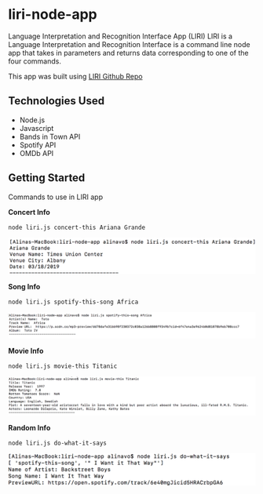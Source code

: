 # liri-node-app
Language Interpretation and Recognition Interface App (LIRI) 
LIRI is a Language Interpretation and Recognition Interface is a command line node app that takes in parameters and returns data corresponding to one of the four commands.

This app was built using [LIRI Github Repo](https://github.com/alinavo/liri-node-app)

## Technologies Used
  * Node.js
  * Javascript
  * Bands in Town API
  * Spotify API
  * OMDb API
  
  ## Getting Started
  Commands to use in LIRI app
  
  **Concert Info**
  ```
  node liri.js concert-this Ariana Grande 
  ```
  ![Concert](https://github.com/alinavo/liri-node-app/blob/master/concert.png)


  **Song Info**
  ``` 
  node liri.js spotify-this-song Africa 
  ```
  ![Song](https://github.com/alinavo/liri-node-app/blob/master/song.png)
  
  
  **Movie Info**
  ``` 
  node liri.js movie-this Titanic 
  ```
  ![Movie]( https://github.com/alinavo/liri-node-app/blob/master/movie.png)
  
  
  **Random Info**
  ``` 
  node liri.js do-what-it-says
  ```
![Random](https://github.com/alinavo/liri-node-app/blob/master/random.png)
  
  
